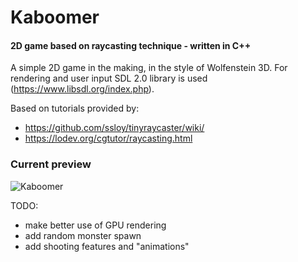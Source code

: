 # Kaboomer
#### 2D game based on raycasting technique - written in C++

A simple 2D game in the making, in the style of Wolfenstein 3D.
For rendering and user input SDL 2.0 library is used (https://www.libsdl.org/index.php).

Based on tutorials provided by:
  - https://github.com/ssloy/tinyraycaster/wiki/
  - https://lodev.org/cgtutor/raycasting.html

### Current preview

![Kaboomer](https://ibb.co/jgbgGZ1)

TODO:
 - make better use of GPU rendering
 - add random monster spawn
 - add shooting features and "animations"

